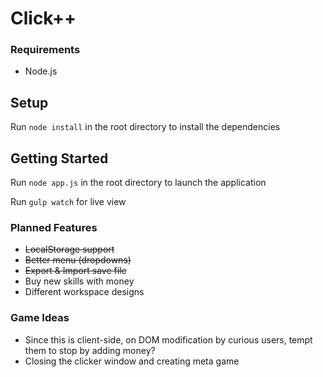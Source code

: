 # Click++
### Requirements
* Node.js

## Setup
Run `node install` in the root directory to install the dependencies

## Getting Started
Run `node app.js` in the root directory to launch the application

Run `gulp watch` for live view


### Planned Features
* ~~LocalStorage support~~
* ~~Better menu (dropdowns)~~
* ~~Export & Import save file~~
* Buy new skills with money
* Different workspace designs

### Game Ideas
* Since this is client-side, on DOM modification by curious users, tempt them to stop by adding money?
* Closing the clicker window and creating meta game
